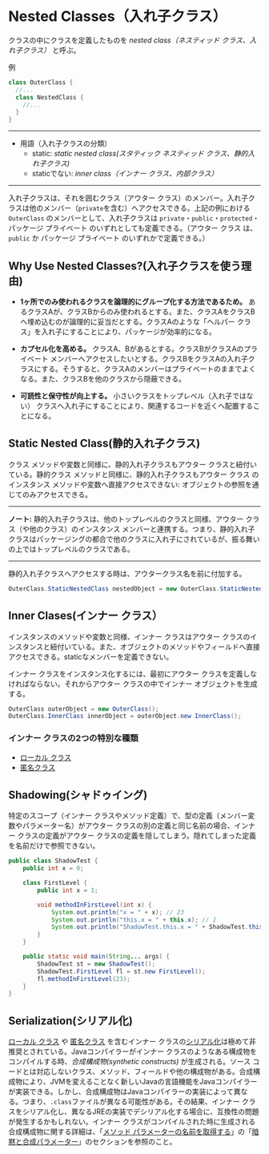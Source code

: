 # Nested Classes（入れ子クラス）

クラスの中にクラスを定義したものを _nested class（ネスティッド クラス、入れ子クラス）_ と呼ぶ。

例

```java
class OuterClass {
  //...
  class NestedClass {
    //...
  }
}
```

---

- 用語（入れ子クラスの分類）
  - static: _static nested class(スタティック ネスティッド クラス、静的入れ子クラス)_
  - staticでない: _inner class（インナー クラス、内部クラス）_

---

入れ子クラスは、それを囲むクラス（アウター クラス）のメンバー。入れ子クラスは他のメンバー（`private`を含む）へアクセスできる。上記の例における `OuterClass` のメンバーとして、入れ子クラスは `private`・`public`・`protected`・パッケージ プライベート のいずれとしても定義できる。（アウター クラス は、`public` か パッケージ プライベート のいずれかで定義できる。）

## Why Use Nested Classes?(入れ子クラスを使う理由)

- **1ヶ所でのみ使われるクラスを論理的にグループ化する方法であるため。** あるクラスAが、クラスBからのみ使われるとする。また、クラスAをクラスBへ埋め込むのが論理的に妥当だとする。クラスAのような「ヘルパー クラス」を入れ子にすることにより、パッケージが効率的になる。

- **カプセル化を高める。** クラスA、Bがあるとする。クラスBがクラスAのプライベート メンバーへアクセスしたいとする。クラスBをクラスAの入れ子クラスにする。そうすると、クラスAのメンバーはプライベートのままでよくなる。また、クラスBを他のクラスから隠蔽できる。

- **可読性と保守性が向上する。** 小さいクラスをトップレベル（入れ子ではない） クラスへ入れ子にすることにより、関連するコードを近くへ配置することになる。

## Static Nested Class(静的入れ子クラス)

クラス メソッドや変数と同様に、静的入れ子クラスもアウター クラスと紐付いている。静的クラス メソッドと同様に、静的入れ子クラスもアウター クラス のインスタンス メソッドや変数へ直接アクセスできない: オブジェクトの参照を通じてのみアクセスできる。

---

**ノート:** 静的入れ子クラスは、他のトップレベルのクラスと同様、アウター クラス（や他のクラス）のインスタンス メンバーと連携する。つまり、静的入れ子クラスはパッケージングの都合で他のクラスに入れ子にされているが、振る舞いの上ではトップレベルのクラスである。

---

静的入れ子クラスへアクセスする時は、アウタークラス名を前に付加する。

```java
OuterClass.StaticNestedClass nestedObject = new OuterClass.StaticNestedClass();
```

## Inner Clases(インナー クラス）

インスタンスのメソッドや変数と同様、インナー クラスはアウター クラスのインスタンスと紐付いている。また、オブジェクトのメソッドやフィールドへ直接アクセスできる。staticなメンバーを定義できない。

インナー クラスをインスタンス化するには、最初にアウター クラスを定義しなければならない。それからアウター クラスの中でインナー オブジェクトを生成する。

```java
OuterClass outerObject = new OuterClass();
OuterClass.InnerClass innerObject = outerObject.new InnerClass();
```

### インナー クラスの2つの特別な種類

- [ローカル クラス](./local_classes.md)
- [匿名クラス](./anonymous_classes.md)

## Shadowing(シャドゥイング)

特定のスコープ（インナー クラスやメソッド定義）で、型の定義（メンバー変数やパラメーター名）がアウター クラスの別の定義と同じ名前の場合、インナー クラスの定義がアウター クラスの定義を隠してしまう。隠れてしまった定義を名前だけで参照できない。

```java
public class ShadowTest {
    public int x = 0;

    class FirstLevel {
        public int x = 1;

        void methodInFirstLevel(int x) {
            System.out.println("x = " + x); // 23
            System.out.println("this.x = " + this.x); // 1
            System.out.println("ShadowTest.this.x = " + ShadowTest.this.x); // 0
        }
    }

    public static void main(String... args) {
        ShadowTest st = new ShadowTest();
        ShadowTest.FirstLevel fl = st.new FirstLevel();
        fl.methodInFirstLevel(23);
    }
}
```

## Serialization(シリアル化)

[ローカル クラス](./local_classes.md) や [匿名クラス](./anonymous_classes.md) を含むインナー クラスの[シリアル化](../../jndi/objects/serial.md)は極めて非推奨とされている。Javaコンパイラーがインナー クラスのようなある構成物をコンパイルする時、_合成構成物(synthetic constructs)_ が生成される。ソース コードとは対応しないクラス、メソッド、フィールドや他の構成物がある。合成構成物により、JVMを変えることなく新しいJavaの言語機能をJavaコンパイラーが実装できる。しかし、合成構成物はJavaコンパイラーの実装によって異なる。つまり、`.class`ファイルが異なる可能性がある。その結果、インナー クラスをシリアル化し、異なるJREの実装でデシリアル化する場合に、互換性の問題が発生するかもしれない。インナー クラスがコンパイルされた時に生成される合成構成物に関する詳細は、「[メソッド パラメーターの名前を取得する](../../reflect/member/methodparameterreflection.md)」の「[暗黙と合成パラメーター](../../reflect/member/methodparameterreflection.md#implcit_and_synthetic)」のセクションを参照のこと。